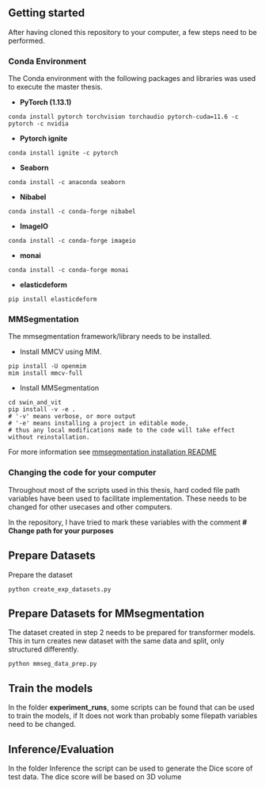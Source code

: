 
## Getting started

After having cloned this repository to your computer, a few steps need to be performed.


### Conda Environment
The Conda environment with the following packages and libraries 
was used to execute the master thesis.

+ **PyTorch (1.13.1)**
```
conda install pytorch torchvision torchaudio pytorch-cuda=11.6 -c pytorch -c nvidia 
```
+ **Pytorch ignite**
```
conda install ignite -c pytorch 
```
+ **Seaborn**
```
conda install -c anaconda seaborn  
```
+ **Nibabel**
```
conda install -c conda-forge nibabel   
```
+ **ImageIO**
```
conda install -c conda-forge imageio   
```
+ **monai**
```
conda install -c conda-forge monai  
```
+ **elasticdeform**
```
pip install elasticdeform  
```

### MMSegmentation
The mmsegmentation framework/library needs to be installed.
- Install MMCV using MIM.
```
pip install -U openmim
mim install mmcv-full
```
- Install MMSegmentation
```
cd swin_and_vit
pip install -v -e .
# '-v' means verbose, or more output
# '-e' means installing a project in editable mode,
# thus any local modifications made to the code will take effect without reinstallation.
```
For more information see [mmsegmentation installation README](https://github.com/open-mmlab/mmsegmentation/blob/main/docs/en/get_started.md#installation)

### Changing the code for your computer
Throughout most of the scripts used in this thesis, hard coded file path variables
have been used to facilitate implementation. These needs to be changed for other usecases and
other computers. 

In the repository, I have tried to mark these variables with the comment **# Change path for your purposes**

## Prepare Datasets
Prepare the dataset 
```
python create_exp_datasets.py 
```
## Prepare Datasets for MMsegmentation
The dataset created in step 2 needs to be prepared for transformer models. This in turn creates new dataset with the same data and split, only structured differently. 
```
python mmseg_data_prep.py 
```
## Train the models
In the folder **experiment_runs**, some scripts can be found that can be used to train the models, if It does not work than probably some filepath variables need to be changed.

## Inference/Evaluation 
In the folder Inference the script can be used to generate the Dice score of test data. The dice score will be based on 3D volume
